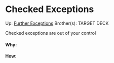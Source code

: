 # Checked Exceptions

Up: [Further Exceptions](further_exceptions)
Brother(s):
TARGET DECK

Checked exceptions are out of your control




































#### Why:
#### How:









